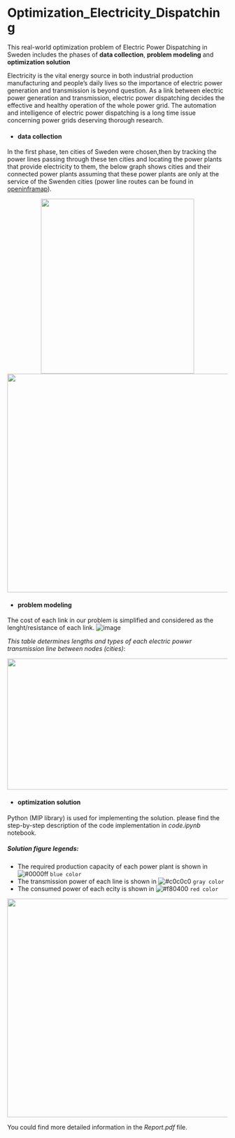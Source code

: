 # Optimization_Electricity_Dispatching
This real-world optimization problem of Electric Power Dispatching in Sweden includes the phases of **data collection**, **problem modeling** and **optimization solution**

Electricity is the vital energy source in both industrial production manufacturing and people’s daily lives so the importance of electric power generation and transmission is beyond question. As a link between electric power generation and transmission, electric power dispatching decides the effective and healthy operation of the whole power grid.
The automation and intelligence of electric power dispatching is a long time issue concerning power grids deserving thorough research.

* #### data collection
In the first phase, ten cities of Sweden were chosen,then by tracking the power lines passing through these ten cities and locating the power plants that provide electricity to them, the below graph shows cities and their connected power plants assuming that these power plants are only at the service of the Swenden cities (power line routes can be found in [openinframap](https://openinframap.org/#5.38/62.287/16.149)).
<p align="center">
  
<img src="https://github.com/niushamir/Optimization_Electricity_Dispatching/blob/main/Images/Sweden%20Map.jpg" width="350" height="400">
  
<img src="https://github.com/niushamir/Optimization_Electricity_Dispatching/blob/main/Images/Graph.jpg" width="900" height="500">


</p>
   
* #### problem modeling
The cost of each link in our problem is simplified and considered as the lenght/resistance of each link.
![image](https://user-images.githubusercontent.com/40741680/125347218-e6eb7e00-e36f-11eb-93a5-a062c33153e6.png)

*This table determines lengths and types of each electric powwr transmission line between nodes (cities)*:
<p align="center">
  
<img src="https://user-images.githubusercontent.com/40741680/125337205-f49b0680-e363-11eb-940f-5e3d077d8005.png" width="800" height="300">
  </p>
  
  * #### optimization solution
  Python (MIP library) is used for implementing the solution. please find the step-by-step description of the code implementation in *code.ipynb* notebook.
  ##### Solution figure legends:	
  - The required production capacity of each power plant is shown in ![#0000ff](https://via.placeholder.com/15/0000ff/000000?text=+) `blue color`
  - The transmission power of each line is shown in ![#c0c0c0](https://via.placeholder.com/15/c0c0c0/000000?text=+) `gray color`
  - The consumed power of each ecity is shown in ![#f80400](https://via.placeholder.com/15/f80400/000000?text=+) `red color`
  <p align="center">
  
<img src="https://github.com/niushamir/Optimization_Electricity_Dispatching/blob/main/Images/Solution.jpg" width="900" height="500">
  </p>
  
  
You could find more detailed information in the *Report.pdf* file.
